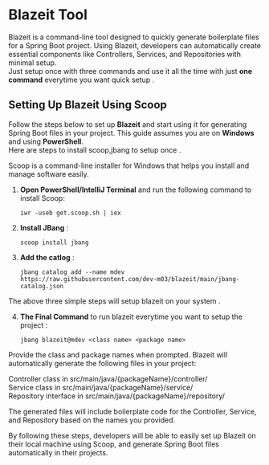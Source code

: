 # Blazeit Tool

Blazeit is a command-line tool designed to quickly generate boilerplate files for a Spring Boot project. Using Blazeit, developers can automatically create essential components like Controllers, Services, and Repositories with minimal setup.  
Just setup once with three commands and use it all the time with just **one command** everytime you want quick setup .

## Setting Up Blazeit Using Scoop

Follow the steps below to set up **Blazeit** and start using it for generating Spring Boot files in your project. This guide assumes you are on **Windows** and using **PowerShell**.  
Here are steps to install scoop,jbang to setup once .

Scoop is a command-line installer for Windows that helps you install and manage software easily.

1. **Open PowerShell/IntelliJ Terminal** and run the following command to install Scoop:
   ```terminal
   iwr -useb get.scoop.sh | iex
2. **Install JBang** :
   ```terminal
   scoop install jbang
3. **Add the catlog** :
    ```terminal
    jbang catalog add --name mdev https://raw.githubusercontent.com/dev-m03/blazeit/main/jbang-catalog.json
The above three simple steps will setup blazeit on your system .

4. **The Final Command** to run blazeit everytime you want to setup the project :  
    ```terminal
    jbang blazeit@mdev <class name> <package name>
Provide the class and package names when prompted. Blazeit will automatically generate the following files in your project:

Controller class in src/main/java/{packageName}/controller/  
Service class in src/main/java/{packageName}/service/  
Repository interface in src/main/java/{packageName}/repository/  

The generated files will include boilerplate code for the Controller, Service, and Repository based on the names you provided.  

By following these steps, developers will be able to easily set up Blazeit on their local machine using Scoop, and generate Spring Boot files automatically in their projects.
    
  



      

   
  
